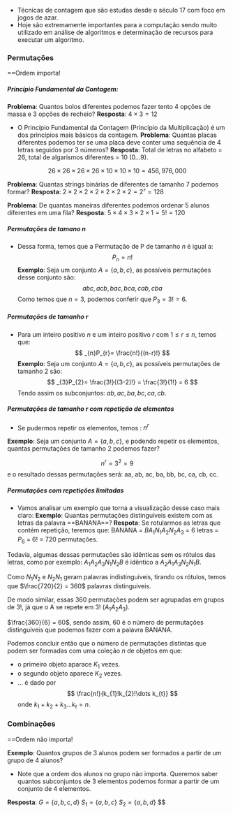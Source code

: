 - Técnicas de contagem que são estudas desde o século 17 com foco em jogos de azar.
- Hoje são extremamente importantes para a computação sendo muito utilizado em análise de algoritmos e determinação de recursos para executar um algoritmo.


### Permutações
==Ordem importa!

##### Princípio Fundamental da Contagem:
**Problema**: Quantos bolos diferentes podemos fazer tento 4 opções de massa e 3 opções de recheio?
**Resposta**: $4 \times 3 = 12$

- O Princípio Fundamental da Contagem (Princípio da Multiplicação) é um dos princípios mais básicos da contagem.
**Problema**: Quantas placas diferentes podemos ter se uma placa deve conter uma sequência de 4 letras seguidos por 3 números?
**Resposta**: Total de letras no alfabeto = 26, total de algarismos diferentes = 10 (0...9).

$$
26 \times 26 \times 26 \times 26 \times 10 \times 10 \times 10 = 456,976,000
$$

**Problema**: Quantas strings binárias de diferentes de tamanho 7 podemos formar? 
**Resposta**: $2 \times 2 \times 2 \times 2 \times 2 \times 2 \times 2 = 2⁷ = 128$

**Problema**: De quantas maneiras diferentes podemos ordenar 5 alunos diferentes em uma fila? 
**Resposta**: $5 \times 4 \times 3 \times 2 \times 1 = 5! = 120$
##### Permutações de tamano n
- Dessa forma, temos que a Permutação de P de tamanho $n$ é igual a:
$$
P_{n} = n!
$$
**Exemplo**: Seja um conjunto $A = \{ a,b,c \}$, as possíveis permutações desse conjunto são:
$$
abc, acb, bac, bca, cab, cba
$$
Como temos que $n = 3$, podemos conferir que $P_{3}= 3! = 6$.
##### Permutações de tamanho r
- Para um inteiro positivo $n$ e um inteiro positivo $r$ com $1\leq r\leq n$, temos que:
$$
_{n}P_{r}= \frac{n!}{(n-r)!}
$$
**Exemplo**: Seja um conjunto $A = \{ a,b,c \}$, as possíveis permutações de tamanho 2 são:
$$
_{3}P_{2}= \frac{3!}{(3-2)!} = \frac{3!}{1!} = 6
$$
Tendo assim os subconjuntos: $ab, ac, ba, bc, ca, cb$.
##### Permutações de tamanho r com repetição de elementos
- Se pudermos repetir os elementos, temos : $n^r$

**Exemplo**:  Seja um conjunto $A= \{ a,b,c \}$, e podendo repetir os elementos, quantas permutações de tamanho 2 podemos fazer? 

$$
n^r = 3^2 = 9
$$
e o resultado dessas permutações será:  aa, ab, ac, ba, bb, bc, ca, cb, cc.

##### Permutações com repetições limitadas
- Vamos analisar um exemplo que torna a visualização desse caso mais claro:
**Exemplo**: Quantas permutações distinguíveis existem com as letras da palavra ==BANANA==?
**Respota**: 
 Se rotularmos as letras que contém repetição, teremos que: 
BANANA = $B A_{1} N_{1} A_{2} N_{2} A_{3}$ = 6 letras = $P_{6}$ = 6! = 720 permutações.

Todavia, algumas dessas permutações são idênticas sem os rótulos das letras, como por exemplo: $A_{1}A_{2}A_{3}N_{1}N_{2}B$ é idêntico a $A_{2}A_{1}A_{3}N_{2}N_{1}B$.

Como $N_{1}N_{2}$ e $N_{2}N_{1}$ geram palavras indistinguíveis, tirando os rótulos, temos que $\frac{720}{2} = 360$  palavras distinguíveis.

De modo similar, essas 360 permutações podem ser agrupadas em grupos de 3!, já que o A se repete em 3! ($A_{1}A_{2}A_{3}$).

$\frac{360}{6} = 60$, sendo assim, 60 é o número de permutações distinguíveis que podemos fazer com a palavra BANANA.

Podemos concluir então que o número de permutações distintas que podem ser formadas com uma coleção $n$ de objetos em que:

- o primeiro objeto aparace $K_{1}$ vezes.
- o segundo objeto aparece $K_{2}$ vezes.
- ... 
é dado por $$
\frac{n!}{k_{1}!k_{2}!\dots k_{t}}
$$
onde $k_{1}+ k_{2} + k_{3}\dots k_{t}=n$.

### Combinações 
==Ordem não importa!

**Exemplo**: Quantos grupos de 3 alunos podem ser formados a partir de um grupo de 4 alunos? 

-  Note que a ordem dos alunos no grupo não importa. Queremos saber quantos subconjuntos de 3 elementos podemos formar a partir de um conjunto de 4 elementos.

**Resposta**: $G = \{ a,b,c,d \}$ 
$S_{1}= \{ a,b,c \}$
$S_{2} = \{ a,b,d \}$
$$